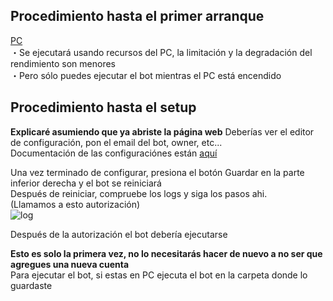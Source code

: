 ## Procedimiento hasta el primer arranque
[PC](pc.md "pc.md")  
・Se ejecutará usando recursos del PC, la limitación y la degradación del rendimiento son menores  
・Pero sólo puedes ejecutar el bot mientras el PC está encendido  

## Procedimiento hasta el setup
**Explicaré asumiendo que ya abriste la página web**
Deberías ver el editor de configuración, pon el email del bot, owner, etc...  
Documentación de las configuraciónes están [aquí](config.md "config.md")  

Una vez terminado de configurar, presiona el botón Guardar en la parte inferior derecha y el bot se reiniciará  
Después de reiniciar, compruebe los logs y siga los pasos ahi.  
(Llamamos a esto autorización)  
![log](https://user-images.githubusercontent.com/53356872/104097033-72ac2100-52df-11eb-83c4-01090359abf4.png)  

Después de la autorización el bot debería ejecutarse 

**Esto es solo la primera vez, no lo necesitarás hacer de nuevo a no ser que agregues una nueva cuenta**  
Para ejecutar el bot, si estas en PC ejecuta el bot en la carpeta donde lo guardaste  
